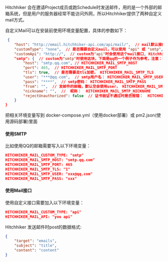 Hitchhiker 会在邀请Project成员或跑Schedule时发送邮件，用的是一个外部的邮箱系统，但是用户的服务器经常不能访问外网，所以Hitchhiker提供了两种自定义mail方式。

自定义Mail可以在安装前使用环境变量配置，具体的参数如下：

```json
 {
    "host": "http://email.hitchhiker-api.com/api/mail/",  // mail默认接口
    "customType": "none",  // 是否需要自定义mail，可以使用 "api" 或 "smtp",  HITCHHIKER_MAIL_CUSTOM_TYPE
    "customApi": "http://",  // custom为"api"时会使用这个mail接口, Hitchhiker会post {target, subject, content}到这个接口  HITCHHIKER_MAIL_API
    "smtp": {  // custom为"smtp"时使用这块，下面是qq的一个例子作为参考，注意：有的公司内部邮件不需要用户名或密码验证则 user和pass需要空掉不写，否则会报错
        "host": "smtp.qq.com", // HITCHHIKER_MAIL_SMTP_HOST
        "port": 465,  // HITCHHIKER_MAIL_SMTP_PORT
        "tls": true,  // 是否需要走tls加密， HITCHHIKER_MAIL_SMTP_TLS
        "user": "***@qq.com",  // smtp用户名： HITCHHIKER_MAIL_SMTP_USER
        "pass": "****",  // smtp密码： HITCHHIKER_MAIL_SMTP_PASS
        "from": "",  // 发邮件的邮箱，默认空会使用user， HITCHHIKER_MAIL_SMTP_From
        "nickname": "",  //  昵称：  HITCHHIKER_MAIL_SMTP_NICKNAME
        "rejectUnauthorized": false  // 证书验证不通过时是否报错：  HITCHHIKER_MAIL_SMTP_RU
    }
}
```

把相关环境变量写到 docker-compose.yml（使用docker部署）或 pm2.json(使用源码部署)里面

#### 使用SMTP

比如使用QQ的邮箱需要写入以下环境变量：
```json
HITCHHIKER_MAIL_CUSTOM_TYPE: "smtp"
HITCHHIKER_MAIL_SMTP_HOST: "smtp.qq.com"
HITCHHIKER_MAIL_SMTP_PORT: 465
HITCHHIKER_MAIL_SMTP_TLS: "1"
HITCHHIKER_MAIL_SMTP_USER: "xxx@qq.com"
HITCHHIKER_MAIL_SMTP_PASS: "xxx"
```

#### 使用Mail接口

使用自定义接口需要加入以下环境变量：
```json
HITCHHIKER_MAIL_CUSTOM_TYPE: "api"
HITCHHIKER_MAIL_API: "you api"
```

Hitchhiker 发送邮件时post的数据格式:
```json
{
    "target": "emails",
    "subject": "title", 
    "content": "content"
} 
```
